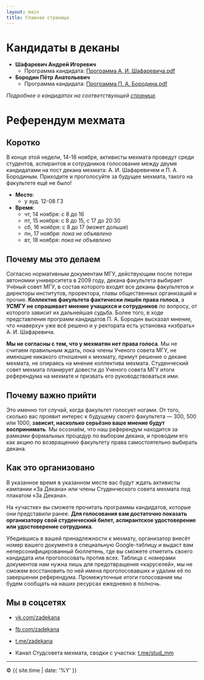 ```yaml
---
layout: main
title: Главная страница
---
```


# Кандидаты в деканы

- **Шафаревич Андрей Игоревич**
  - Программа кандидата: <a href="public/Программа_А._И._Шафаревича.pdf" target="_blank">Программа А. И. Шафаревича.pdf</a>
- **Бородин Пётр Анатольевич**
  - Программа кандидата: <a href="public/Программа_П._А._Бородина.pdf" target="_blank">Программа П. А. Бородина.pdf</a>

_Подробнее о кандидатах на соответствующей [странице](candidates)._

# Референдум мехмата

## Коротко

В конце этой недели, 14-16 ноября, активисты мехмата проведут среди студентов, аспирантов и сотрудников голосование между двумя кандидатами на пост декана мехмата: А. И. Шафаревичем и П. А. Бородиным. Приходите и проголосуйте за будущее мехмата, такого на факультете ещё не было!

- **Место**: 
  - у ауд. 12-08 ГЗ
- **Время**:
  - чт, 14 ноября: с 8 до 16
  - пт, 15 ноября: с 8 до 15, c 17 до 20:30
  - сб, 16 ноября: с 8 до 17 (может дольше)
  - пн, 17 ноября: _пока не объявлено_
  - вт, 18 ноября: _пока не объявлено_

## Почему мы это делаем

Согласно нормативным документам МГУ, действующим после потери автономии университета в 2009 году, декана факультета выбирает Учёный совет МГУ, в состав которого входят все деканы факультетов и директоры институтов, проректора, главы общественных организаций и прочие. **Коллектив факультета фактически лишён права голоса**, а **УСМГУ не спрашивает мнение учащихся и сотрудников** по вопросу, от которого зависит их дальнейшая судьба. Более того, в ходе представления программ кандидатов П. А. Бородин высказал мнение, что «наверху» уже всё решено и у ректората есть установка «избрать» А. И. Шафаревича.

**Мы не согласны с тем, что у мехматян нет права голоса**. Мы не считаем правильным ждать, пока члены Ученого совета МГУ, не имеющие никакого отношения к мехмату, примут решение о декане мехмата, не опираясь на мнение коллектива мехмата. Студенческий совет мехмата планирует довести до Ученого совета МГУ итоги референдума на мехмате и призвать его руководствоваться ими.

## Почему важно прийти

Это именно тот случай, когда факультет голосует ногами. От того, сколько вас проявит интерес к будущему своего факультета — 300, 500 или 1000, **зависит, насколько серьёзно ваше мнение будут воспринимать**. Мы осознаём, что наш референдум находится за рамками формальных процедур по выборам декана, и проводим его как акцию по возвращению факультету права самостоятельно выбирать декана.

## Как это организовано

В указанное время в указанном месте вас будут ждать активисты кампании «За Декана» или члены Cтуденческого совета мехмата под плакатом «За Декана». 

На «участке» вы сможете прочитать программы кандидатов, которые они представили ранее. **Для голосования вам достаточно показать организатору свой студенческий билет, аспирантское удостоверение или удостоверение сотрудника**.

Убедившись в вашей принадлежности к мехмату, организатор внесёт номер вашего документа в специальную Google-таблицу и выдаст вам неперсонифицированный бюллетень, где вы сможете отметить своего кандидата или проголосовать против всех. Таблица с номерами документов нам нужна лишь для предотвращения «каруселей», мы не сможем восстановить по ней имена проголосовавших и удалим её по завершении референдума. Промежуточные итоги голосования мы будем сообщать на наших ресурсах ежедневно в полночь.

## Мы в соцсетях

- [vk.com/zadekana](https://vk.com/zadekana)
- [fb.com/zadekana](https://fb.com/zadekana)
- [t.me/zadekana](http://msut.me/zadekana)


- Канал Студсовета мехмата, сводки с участка: [t.me/stud_mm](https://msut.me/stud_mm)

---

<p>&copy; {{ site.time | date: '%Y' }}</p>
